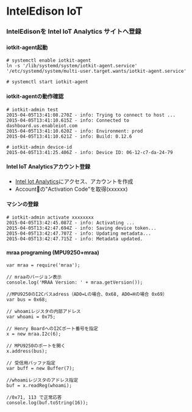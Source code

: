 IntelEdison IoT
========


### IntelEdisonを Intel IoT Analytics サイトへ登録

#### iotkit-agent起動

```
# systemctl enable iotkit-agent
ln -s '/lib/systemd/system/iotkit-agent.service' '/etc/systemd/system/multi-user.target.wants/iotkit-agent.service'

# systemctl start iotkit-agent
```

#### iotkit-agentの動作確認

```
# iotkit-admin test
2015-04-05T13:41:08.270Z - info: Trying to connect to host ...
2015-04-05T13:41:10.615Z - info: Connected to dashboard.us.enableiot.com
2015-04-05T13:41:10.620Z - info: Environment: prod
2015-04-05T13:41:10.621Z - info: Build: 0.12.6

# iotkit-admin device-id
2015-04-05T13:41:25.406Z - info: Device ID: 06-12-c7-da-24-79
```



#### Intel IoT Analyticsアカウント登録

- [Intel Iot Analytics](https://dashboard.us.enableiot.com/ui/dashboard#/board)にアクセス、アカウントを作成
- Accountの"Activation Code"を取得(xxxxxx)

#### マシンの登録

```
# iotkit-admin activate xxxxxxxx
2015-04-05T13:42:45.087Z - info: Activating ...
2015-04-05T13:42:47.694Z - info: Saving device token...
2015-04-05T13:42:47.707Z - info: Updating metadata...
2015-04-05T13:42:47.715Z - info: Metadata updated.
```

#### mraa programing (MPU9250+mraa)

```
var mraa = require('mraa');

// mraaのバージョン表示
console.log('MRAA Version: ' + mraa.getVersion());

//MPU9250のI2Cバスadress（AD0=Lの場合、0x68, AD0=Hの場合 0x69）
var bus = 0x68;

// whoamiレジスタの内部アドレス
var whoami = 0x75;

// Henry BoardへのI2Cポート番号を指定
x = new mraa.I2c(6);

// MPU9250のポートを開く
x.address(bus);

// 受信用バッファ指定
var buff = new Buffer(7);

//whoamiレジスタのアドレス指定
buf = x.readReg(whoami);

//0x71, 113 で正常応答
console.log(buf.toString(16));
```